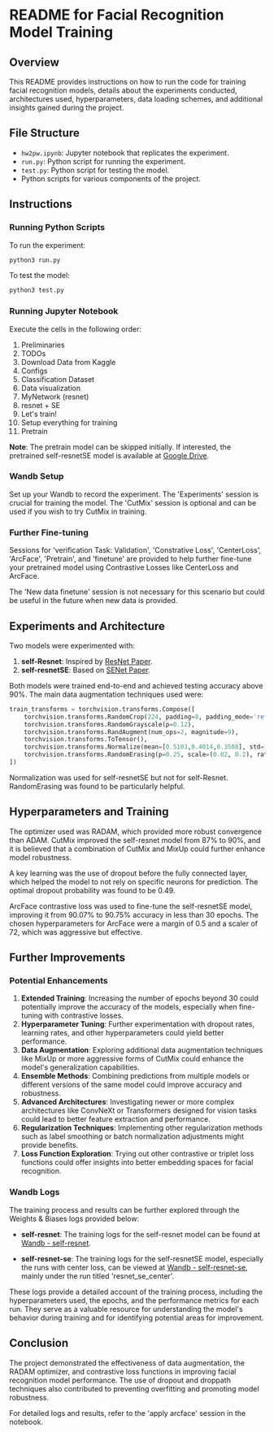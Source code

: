 # README for Facial Recognition Model Training

## Overview
This README provides instructions on how to run the code for training facial recognition models, details about the experiments conducted, architectures used, hyperparameters, data loading schemes, and additional insights gained during the project.

## File Structure
- `hw2pw.ipynb`: Jupyter notebook that replicates the experiment.
- `run.py`: Python script for running the experiment.
- `test.py`: Python script for testing the model.
- Python scripts for various components of the project.

## Instructions

### Running Python Scripts
To run the experiment:
```bash
python3 run.py
```
To test the model:
```bash
python3 test.py
```

### Running Jupyter Notebook
Execute the cells in the following order:
1. Preliminaries
2. TODOs
3. Download Data from Kaggle
4. Configs
5. Classification Dataset
6. Data visualization
7. MyNetwork (resnet)
8. resnet + SE
9. Let's train!
10. Setup everything for training
11. Pretrain

**Note**: The pretrain model can be skipped initially. If interested, the pretrained self-resnetSE model is available at [Google Drive](https://drive.google.com/file/d/1-1cCmf0KAUzxISjM6x6uPEq9ClP1uJGi/view?usp=sharing).

### Wandb Setup
Set up your Wandb to record the experiment. The 'Experiments' session is crucial for training the model. The 'CutMix' session is optional and can be used if you wish to try CutMix in training.

### Further Fine-tuning
Sessions for 'verification Task: Validation', 'Constrative Loss', 'CenterLoss', 'ArcFace', 'Pretrain', and 'finetune' are provided to help further fine-tune your pretrained model using Contrastive Losses like CenterLoss and ArcFace.

The 'New data finetune' session is not necessary for this scenario but could be useful in the future when new data is provided.

## Experiments and Architecture
Two models were experimented with:
1. **self-Resnet**: Inspired by [ResNet Paper](https://arxiv.org/abs/1512.03385).
2. **self-resnetSE**: Based on [SENet Paper](https://ieeexplore.ieee.org/document/9771436).

Both models were trained end-to-end and achieved testing accuracy above 90%. The main data augmentation techniques used were:

```python
train_transforms = torchvision.transforms.Compose([
    torchvision.transforms.RandomCrop(224, padding=8, padding_mode='reflect'),
    torchvision.transforms.RandomGrayscale(p=0.12),
    torchvision.transforms.RandAugment(num_ops=2, magnitude=9),
    torchvision.transforms.ToTensor(),
    torchvision.transforms.Normalize(mean=[0.5103,0.4014,0.3508], std=[0.3077,0.2701,0.2591]),
    torchvision.transforms.RandomErasing(p=0.25, scale=(0.02, 0.2), ratio=(0.3, 3.3), value=0, inplace=False)
])
```

Normalization was used for self-resnetSE but not for self-Resnet. RandomErasing was found to be particularly helpful.

## Hyperparameters and Training
The optimizer used was RADAM, which provided more robust convergence than ADAM. CutMix improved the self-resnet model from 87% to 90%, and it is believed that a combination of CutMix and MixUp could further enhance model robustness.

A key learning was the use of dropout before the fully connected layer, which helped the model to not rely on specific neurons for prediction. The optimal dropout probability was found to be 0.49.

ArcFace contrastive loss was used to fine-tune the self-resnetSE model, improving it from 90.07% to 90.75% accuracy in less than 30 epochs. The chosen hyperparameters for ArcFace were a margin of 0.5 and a scaler of 72, which was aggressive but effective.

## Further Improvements

### Potential Enhancements
1. **Extended Training**: Increasing the number of epochs beyond 30 could potentially improve the accuracy of the models, especially when fine-tuning with contrastive losses.
2. **Hyperparameter Tuning**: Further experimentation with dropout rates, learning rates, and other hyperparameters could yield better performance.
3. **Data Augmentation**: Exploring additional data augmentation techniques like MixUp or more aggressive forms of CutMix could enhance the model's generalization capabilities.
4. **Ensemble Methods**: Combining predictions from multiple models or different versions of the same model could improve accuracy and robustness.
5. **Advanced Architectures**: Investigating newer or more complex architectures like ConvNeXt or Transformers designed for vision tasks could lead to better feature extraction and performance.
6. **Regularization Techniques**: Implementing other regularization methods such as label smoothing or batch normalization adjustments might provide benefits.
7. **Loss Function Exploration**: Trying out other contrastive or triplet loss functions could offer insights into better embedding spaces for facial recognition.

### Wandb Logs
The training process and results can be further explored through the Weights & Biases logs provided below:

- **self-resnet**: The training logs for the self-resnet model can be found at [Wandb - self-resnet](https://wandb.ai/11785_orangeli/hw2p2-ablations-early?workspace=user-zechengl).

- **self-resnet-se**: The training logs for the self-resnetSE model, especially the runs with center loss, can be viewed at [Wandb - self-resnet-se](https://wandb.ai/idlf23-22/hw2p2-ablations?workspace=user-zechengl), mainly under the run titled 'resnet_se_center'.

These logs provide a detailed account of the training process, including the hyperparameters used, the epochs, and the performance metrics for each run. They serve as a valuable resource for understanding the model's behavior during training and for identifying potential areas for improvement.

## Conclusion
The project demonstrated the effectiveness of data augmentation, the RADAM optimizer, and contrastive loss functions in improving facial recognition model performance. The use of dropout and droppath techniques also contributed to preventing overfitting and promoting model robustness.

For detailed logs and results, refer to the 'apply arcface' session in the notebook.